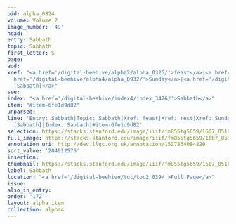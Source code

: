 ```yaml
---
pid: alpha_0824
volume: Volume 2
image_number: '49'
head:
entry: Sabbath
topic: Sabbath
first_letter: S
page:
add:
xref: "<a href='/digital-beehive/alpha2/alpha_0325/'>feast</a>|<a href='/digital-beehive/alpha4/alpha_0802/'>rest</a>|<a
  href='/digital-beehive/alpha4/alpha_0932/'>Sunday</a>|<a href='/digital-beehive/num4/num_1240/'>930
  [Sabbath]</a>"
see:
index: "<a href='/digital-beehive/index4/index_3476/'>Sabbath</a>"
item: "#item-6fe1d9d82"
unparsed:
line: 'Entry: Sabbath|Topic: Sabbath|Xref: feast|Xref: rest|Xref: Sunday|Xref: 930
  [Sabbath]|Index: Sabbath|#item-6fe1d9d82'
selection: https://stacks.stanford.edu/image/iiif/fm855tg5659/1607_0516/324,2576,2984,494/full/0/default.jpg
full_image: https://stacks.stanford.edu/image/iiif/fm855tg5659/1607_0516/full/full/0/default.jpg
annotation_uri: http://dev.llgc.org.uk/annotation/1527864084820
sort_value: '204912576'
insertion:
thumbnail: https://stacks.stanford.edu/image/iiif/fm855tg5659/1607_0516/324,2576,600,180/250,/0/default.jpg
label: Sabbath
location: "<a href='/digital-beehive/toc/toc2_039/'>Full Page</a>"
issue:
also_in_entry:
order: '172'
layout: alpha_item
collection: alpha4
---
```


